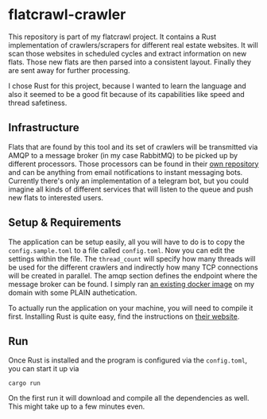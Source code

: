 # flatcrawl-crawler

This repository is part of my flatcrawl project. It contains a Rust implementation of crawlers/scrapers for different real estate websites. It will scan those websites in scheduled cycles and extract information on new flats. Those new flats are then parsed into a consistent layout. Finally they are sent away for further processing.

I chose Rust for this project, because I wanted to learn the language and also it seemed to be a good fit because of its capabilities like speed and thread safetiness.

## Infrastructure

Flats that are found by this tool and its set of crawlers will be transmitted via AMQP to a message broker (in my case RabbitMQ) to be picked up by different processors. Those processors can be found in their [own repository](https://github.com/floschnell/flatcrawl-processors) and can be anything from email notifications to instant messaging bots. Currently there's only an implementation of a telegram bot, but you could imagine all kinds of different services that will listen to the queue and push new flats to interested users.

## Setup & Requirements

The application can be setup easily, all you will have to do is to copy the `config.sample.toml` to a file called `config.toml`. Now you can edit the settings within the file. The `thread_count` will specify how many threads will be used for the different crawlers and indirectly how many TCP connections will be created in parallel. The amqp section defines the endpoint where the message broker can be found. I simply ran [an existing docker image](https://hub.docker.com/_/rabbitmq/) on my domain with some PLAIN authetication.

To actually run the application on your machine, you will need to compile it first. Installing Rust is quite easy, find the instructions on [their website](https://www.rust-lang.org/en-US/install.html).

## Run

Once Rust is installed and the program is configured via the `config.toml`, you can start it up via
```
cargo run
```
On the first run it will download and compile all the dependencies as well. This might take up to a few minutes even.